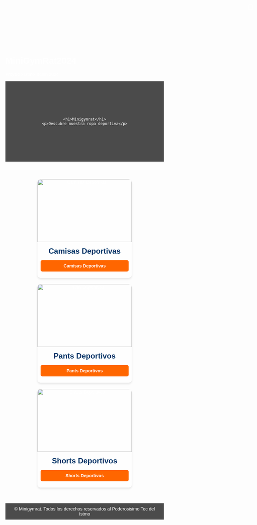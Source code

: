 # MiniGymRat2024
Proyecto IstmoTecnm 2024  
<!DOCTYPE html>
<html lang="en">
<head>
    <meta charset="UTF-8">
    <meta name="viewport" content="width=device-width, initial-scale=1.0">
    <title>Minigymrat - Inicio</title>
    <!-- Google Fonts -->
    <link href="https://fonts.googleapis.com/css2?family=Poppins:wght@400;600&display=swap" rel="stylesheet">
    <!-- CSS interno -->
    <style>
        body {
            font-family: 'Poppins', sans-serif;
            margin: 100;
            background-image: url('fondo.jpg'); 
            background-size: 500;
            background-position: center;
            color: white;
        }
        header {
            background: rgba(0, 0, 0, 0.7);
            padding: 100px;
            text-align: center;
        }
        header h1 {
            margin: 0;
            font-size: 3rem;
        }
        header p {
            font-size: 1.2rem;
            margin-top: 5px;
        }
        .catalog-section {
            display: flex;
            justify-content: center;
            flex-wrap: wrap;
            margin: 50px 20px;
            gap: 20px;
        }
        .catalog-card {
            background: rgba(255, 255, 255, 0.8);
            border-radius: 10px;
            overflow: hidden;
            width: 300px;
            text-align: center;
            box-shadow: 0px 4px 6px rgba(0, 0, 0, 0.1);
            transition: transform 0.3s;
        }
        .catalog-card:hover {
            transform: translateY(-5px);
        }
        .catalog-card img {
            width: 100%;
            height: 200px;
            object-fit: cover;
        }
        .catalog-card h2 {
            margin: 15px 0;
            font-size: 1.5rem;
            color: #003366;
        }
        .catalog-card a {
            display: block;
            margin: 10px auto 20px;
            text-decoration: none;
            background: #ff6600;
            color: white;
            padding: 10px 20px;
            border-radius: 5px;
            font-weight: bold;
            width: 80%;
            transition: background 0.3s;
        }
        .catalog-card a:hover {
            background: #cc5200;
        }
        footer {
            background: rgba(0, 0, 0, 0.7);
            text-align: center;
            padding: 10px;
            margin-top: 50px;
            color: white;
            font-size: 0.9rem;
        }
    </style>
    

</head>
<body>

<header>
<div style="position: absolute; top: 20px; right: 20px;">
    <a href="carrito.php" style="text-decoration: none; color: white; font-size: 1.5rem;">
        🛒 <i class="fas fa-shopping-cart"></i>
    </a>
</div>

    <h1>Minigymrat</h1>
    <p>Descubre nuestra ropa deportiva</p>
</header>

<section class="catalog-section">
    <!-- Tarjeta de Camisas -->
    <div class="catalog-card">
        <img src="Camisa/1.jpg" alt="Camisas Deportivas">
        <h2>Camisas Deportivas</h2>
        <a href="catalogo.php?categoria=camisas" class="button">Camisas Deportivas</a>
    </div>
    <!-- Tarjeta de Pants -->
    <div class="catalog-card">
        <img src="Pans/1.jpg" alt="Pants Deportivos">
        <h2>Pants Deportivos</h2>
        <a href="catalogo.php?categoria=pants" class="button">Pants Deportivos</a>
    </div>
    <!-- Tarjeta de Shorts -->
    <div class="catalog-card">
        <img src="Short/1.jpg" alt="Shorts Deportivos">
        <h2>Shorts Deportivos</h2>
        <a href="catalogo.php?categoria=shorts" class="button">Shorts Deportivos</a>
    </div>
</section>


<footer>
    &copy; <?php echo date("Y"); ?> Minigymrat. Todos los derechos reservados al Poderosisimo Tec del Istmo
</footer>

</body>
</html>
